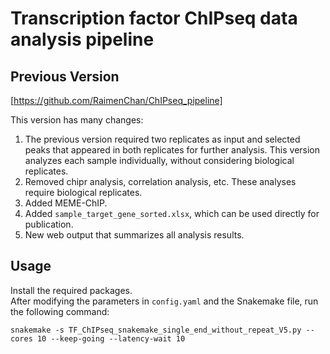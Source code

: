 # Transcription factor ChIPseq data analysis pipeline

## Previous Version
[https://github.com/RaimenChan/ChIPseq_pipeline]

This version has many changes:
1. The previous version required two replicates as input and selected peaks that appeared in both replicates for further analysis. This version analyzes each sample individually, without considering biological replicates.
2. Removed chipr analysis, correlation analysis, etc. These analyses require biological replicates.
3. Added MEME-ChIP.
4. Added `sample_target_gene_sorted.xlsx`, which can be used directly for publication.
5. New web output that summarizes all analysis results.

## Usage
Install the required packages.  
After modifying the parameters in `config.yaml` and the Snakemake file, run the following command:
```
snakemake -s TF_ChIPseq_snakemake_single_end_without_repeat_V5.py --cores 10 --keep-going --latency-wait 10
```
